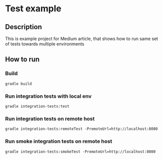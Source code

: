 # Test example

## Description

This is example project for Medium article, that shows how to run same set of tests towards multiple environments

## How to run

### Build
```shell
gradle build
```

### Run integration tests with local env
```shell
gradle integration-tests:test
```

### Run integration tests on remote host
```shell
gradle integration-tests:remoteTest -PremoteUrl=http://localhost:8080
```

### Run smoke integration tests on remote host
```shell
gradle integration-tests:smokeTest -PremoteUrl=http://localhost:8080
```

